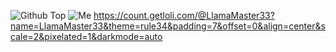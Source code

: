 ![Github Top](https://github.com/LlamaMaster33/LlamaMaster33/blob/main/Github%20Top.png)
![Me](https://count.getloli.com/@LlamaMaster33?name=LlamaMaster33&theme=rule34&padding=7&offset=0&align=center&scale=2&pixelated=1&darkmode=auto)
https://count.getloli.com/@LlamaMaster33?name=LlamaMaster33&theme=rule34&padding=7&offset=0&align=center&scale=2&pixelated=1&darkmode=auto
